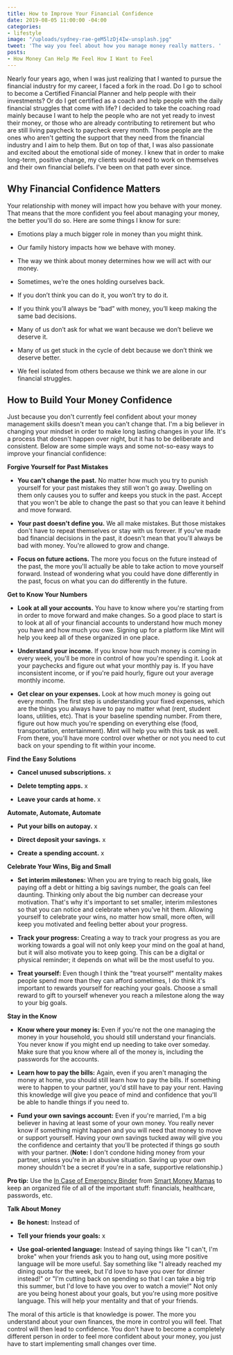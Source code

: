 ```yaml
---
title: How to Improve Your Financial Confidence
date: 2019-08-05 11:00:00 -04:00
categories:
- lifestyle
image: "/uploads/sydney-rae-geM5lzDj4Iw-unsplash.jpg"
tweet: 'The way you feel about how you manage money really matters. '
posts:
- How Money Can Help Me Feel How I Want to Feel
---
```


Nearly four years ago, when I was just realizing that I wanted to pursue the financial industry for my career, I faced a fork in the road. Do I go to school to become a Certified Financial Planner and help people with their investments? Or do I get certified as a coach and help people with the daily financial struggles that come with life? I decided to take the coaching road mainly because I want to help the people who are not yet ready to invest their money, or those who are already contributing to retirement but who are still living paycheck to paycheck every month. Those people are the ones who aren't getting the support that they need from the financial industry and I aim to help them. But on top of that, I was also passionate and excited about the emotional side of money. I knew that in order to make long-term, positive change, my clients would need to work on themselves and their own financial beliefs. I've been on that path ever since.

## Why Financial Confidence Matters

Your relationship with money will impact how you behave with your money. That means that the more confident you feel about managing your money, the better you'll do so. Here are some things I know for sure:

* Emotions play a much bigger role in money than you might think.

* Our family history impacts how we behave with money.

* The way we think about money determines how we will act with our money.

* Sometimes, we’re the ones holding ourselves back.

* If you don’t think you can do it, you won’t try to do it.

* If you think you’ll always be “bad” with money, you’ll keep making the same bad decisions.

* Many of us don’t ask for what we want because we don’t believe we deserve it.

* Many of us get stuck in the cycle of debt because we don’t think we deserve better.

* We feel isolated from others because we think we are alone in our financial struggles.

## How to Build Your Money Confidence

Just because you don't currently feel confident about your money management skills doesn't mean you can't change that. I'm a big believer in changing your mindset in order to make long lasting changes in your life. It's a process that doesn't happen over  night, but it has to be deliberate and consistent. Below are some simple ways and some not-so-easy ways to improve your financial confidence:

**Forgive Yourself for Past Mistakes**

* **You can't change the past.** No matter how much you try to punish yourself for your past mistakes they still won't go away. Dwelling on them only causes you to suffer and keeps you stuck in the past. Accept that you won't be able to change the past so that you can leave it behind and move forward.

* **Your past doesn't define you.** We all make mistakes. But those mistakes don't have to repeat themselves or stay with us forever. If you've made bad financial decisions in the past, it doesn't mean that you'll always be bad with money. You're allowed to grow and change.

* **Focus on future actions.** The more you focus on the future instead of the past, the more you'll actually be able to take action to move yourself forward. Instead of wondering what you could have done differently in the past, focus on what you can do differently in the future.

**Get to Know Your Numbers**

* **Look at all your accounts.** You have to know where you're starting from in order to move forward and make changes. So a good place to start is to look at all of your financial accounts to understand how much money you have and how much you owe. Signing up for a platform like Mint will help you keep all of these organized in one place.

* **Understand your income.** If you know how much money is coming in every week, you'll be more in control of how you're spending it. Look at your paychecks and figure out what your monthly pay is. If you have inconsistent income, or if you're paid hourly, figure out your average monthly income. 

* **Get clear on your expenses.** Look at how much money is going out every month. The first step is understanding your fixed expenses, which are the things you always have to pay no matter what (rent, student loans, utilities, etc). That is your baseline spending number. From there, figure out how much you're spending on everything else (food, transportation, entertainment). Mint will help you with this task as well. From there, you'll have more control over whether or not you need to cut back on your spending to fit within your income.

**Find the Easy Solutions**

* **Cancel unused subscriptions.** x

* **Delete tempting apps.** x

* **Leave your cards at home.** x

**Automate, Automate, Automate**

* **Put your bills on autopay.** x

* **Direct deposit your savings.** x

* **Create a spending account.** x

**Celebrate Your Wins, Big and Small**

* **Set interim milestones:** When you are trying to reach big goals, like paying off a debt or hitting a big savings number, the goals can feel daunting. Thinking only about the big number can decrease your motivation. That's why it's important to set smaller, interim milestones so that you can notice and celebrate when you've hit them. Allowing yourself to celebrate your wins, no matter how small, more often, will keep you motivated and feeling better about your progress.

* **Track your progress:** Creating a way to track your progress as you are working towards a goal will not only keep your mind on the goal at hand, but it will also motivate you to keep going. This can be a digital or physical reminder; it depends on what will be the most useful to you. 

* **Treat yourself:** Even though I think the "treat yourself" mentality makes people spend more than they can afford sometimes, I do think it's important to rewards yourself for reaching your goals. Choose a small reward to gift to yourself whenever you reach a milestone along the way to your big goals. 

**Stay in the Know**

* **Know where your money is:** Even if you're not the one managing the money in your household, you should still understand your financials. You never know if you might end up needing to take over someday. Make sure that you know where all of the money is, including the passwords for the accounts. 

* **Learn how to pay the bills:** Again, even if you aren't managing the money at home, you should still learn how to pay the bills. If something were to happen to your partner, you'd still have to pay your rent. Having this knowledge will give you peace of mind and confidence that you'll be able to handle things if you need to. 

* **Fund your own savings account:** Even if you're married, I'm a big believer in having at least some of your own money. You really never know if something might happen and you will need that money to move or support yourself. Having your own savings tucked away will give you the confidence and certainty that you'll be protected if things go south with your partner. (**Note:** I don't condone hiding money from your partner, unless you're in an abusive situation. Saving up your own money shouldn't be a secret if you're in a safe, supportive relationship.)

**Pro tip:** Use the [In Case of Emergency Binder](https://transactions.sendowl.com/stores/10098/128668) from [Smart Money Mamas](https://smartmoneymamas.com/) to keep an organized file of all of the important stuff: financials, healthcare, passwords, etc. 

**Talk About Money**

* **Be honest:** Instead of 

* **Tell your friends your goals:** x

* **Use goal-oriented language:** Instead of saying things like "I can't, I'm broke" when your friends ask you to hang out, using more positive language will be more useful. Say something like "I already reached my dining quota for the week, but I'd love to have you over for dinner instead!" or "I'm cutting back on spending so that I can take a big trip this summer, but I'd love to have you over to watch a movie!" Not only are you being honest about your goals, but you're using more positive language. This will help your mentality and that of your friends. 

The moral of this article is that knowledge is power. The more you understand about your own finances, the more in control you will feel. That control will then lead to confidence. You don't have to become a completely different person in order to feel more confident about your money, you just have to start implementing small changes over time. 
